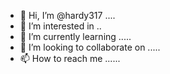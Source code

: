 - 👋 Hi, I’m @hardy317 ....
- 👀 I’m interested in ..
- 🌱 I’m currently learning .....
- 💞️ I’m looking to collaborate on .....
- 📫 How to reach me ......

<!---
hardy317/hardy317 is a ✨ special ✨ repository because its `README.md` (this file) appears on your GitHub profile.
You can click the Preview link to take a look at your changes.
--->
